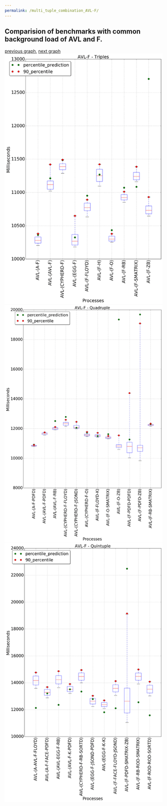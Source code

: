 ```yaml
---
permalink: /multi_tuple_combination_AVL-F/
---
```



 ## Comparision of benchmarks with common background load of AVL and F.

[previous graph](../multi_tuple_combination_AVL-FLOYD/), [next graph](../multi_tuple_combination_AVL-H/)
![graph figure](./images/triple/AVL/AVL-F_box.png)![graph figure](./images/quadruple/AVL/AVL-F_box.png)![graph figure](./images/quintuple/AVL/AVL-F_box.png)